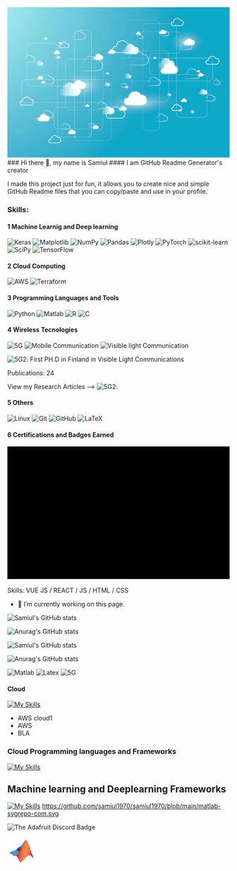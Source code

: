 <img src="https://github.com/samiul1970/samiul1970/blob/main/cloud.jpg" width="1000" height="340">
### Hi there 👋, my name is Samiul
#### I am GitHub Readme Generator's creator

I made this project just for fun, it allows you to create nice and simple GitHub Readme files that you can copy/paste and use in your profile.
### Skills: 
#### 1 Machine Learnig and Deep learning
 ![Keras](https://img.shields.io/badge/Keras-%23D00000.svg?style=for-the-badge&logo=Keras&logoColor=white)
 ![Matplotlib](https://img.shields.io/badge/Matplotlib-%23#ffffff.svg?style=for-the-badge&logo=Matplotlib&logoColor=white)
 ![NumPy](https://img.shields.io/badge/numpy-%23013243.svg?style=for-the-badge&logo=numpy&logoColor=white)
 ![Pandas](https://img.shields.io/badge/pandas-%23150458.svg?style=for-the-badge&logo=pandas&logoColor=white)
 ![Plotly](https://img.shields.io/badge/Plotly-%233F4F75.svg?style=for-the-badge&logo=plotly&logoColor=white)
 ![PyTorch](https://img.shields.io/badge/PyTorch-%23EE4C2C.svg?style=for-the-badge&logo=PyTorch&logoColor=white)
 ![scikit-learn](https://img.shields.io/badge/scikit--learn-%23F7931E.svg?style=for-the-badge&logo=scikit-learn&logoColor=white)
 ![SciPy](https://img.shields.io/badge/SciPy-%230C55A5.svg?style=for-the-badge&logo=scipy&logoColor=%white)
 ![TensorFlow](https://img.shields.io/badge/TensorFlow-%23FF6F00.svg?style=for-the-badge&logo=TensorFlow&logoColor=white)
 
 
 #### 2 Cloud Computing 
 ![AWS](https://img.shields.io/badge/AWS-%23FF9900.svg?style=for-the-badge&logo=amazon-aws&logoColor=white)
![Terraform](https://img.shields.io/badge/terraform-%235835CC.svg?style=for-the-badge&logo=terraform&logoColor=white)
  #### 3 Programming Languages and Tools
![Python](https://img.shields.io/badge/python-3670A0?style=for-the-badge&logo=python&logoColor=ffdd54)
![Matlab](https://img.shields.io/badge/MATLAB-blueviolet)
![R](https://img.shields.io/badge/r-%23276DC3.svg?style=for-the-badge&logo=r&logoColor=white)
![C](https://img.shields.io/badge/c-%2300599C.svg?style=for-the-badge&logo=c&logoColor=white)
 #### 4 Wireless Tecnologies 
 ![5G](https://img.shields.io/badge/5G-blue)
 ![Mobile Communication](https://img.shields.io/badge/Mobile-Communication-blue)
 ![Visible light Communication](https://img.shields.io/badge/VisibleLight-Communications-blue)
 
 ![5G2](https://img.shields.io/badge/5G-blue): First PH.D in Finland in Visible Light Communications
 
 Publications: 24
 
 View my Research Articles --> ![5G2](https://img.shields.io/badge/5G-blue): 
  #### 5 Others
![Linux](https://img.shields.io/badge/Linux-FCC624?style=for-the-badge&logo=linux&logoColor=black)
![Git](https://img.shields.io/badge/git-%23F05033.svg?style=for-the-badge&logo=git&logoColor=white)
![GitHub](https://img.shields.io/badge/github-%23121011.svg?style=for-the-badge&logo=github&logoColor=white)
![LaTeX](https://img.shields.io/badge/latex-%23008080.svg?style=for-the-badge&logo=latex&logoColor=white)
 
 #### 6 Certifications and Badges Earned
 

<p align="center">
  <img width="560" height="300" src="https://github.com/samiul1970/samiul1970/blob/main/Badges.gif">
    </p>


Skills: VUE JS / REACT / JS / HTML / CSS

- 🔭 I’m currently working on this page. 

![Samiul's GitHub stats](https://github-readme-stats.vercel.app/api?username=samiul1970&show_icons=true&theme=radical)

![Anurag's GitHub stats](https://github-readme-stats.vercel.app/api?username=samiul1970&hide=contribs,prs)

![Samiul's GitHub stats](https://github-readme-stats.vercel.app/api?username=samiul1970&show_icons=true&theme=radical)

![Anurag's GitHub stats](https://github-readme-stats.vercel.app/api?username=samiul1970&show_icons=true)


![Matlab](https://img.shields.io/badge/MATLAB-blueviolet)
![Latex](https://img.shields.io/badge/Latex-blue)
![5G](https://img.shields.io/badge/5G-green)
 

 #### Cloud
 [![My Skills](https://skillicons.dev/icons?i=aws,gcp,azure,react,vue,flutter&perline=6)](https://skillicons.dev)
  - AWS cloud1
  - AWS
  - BLA

 ### Cloud Programming languages and Frameworks
 [![My Skills](https://skillicons.dev/icons?i=aws,gcp,azure,react,vue,flutter&perline=6)](https://skillicons.dev)
 ## Machine learning and Deeplearning Frameworks
 [![My Skills](https://skillicons.dev/icons?i=ai,tensorflow,pytorch&perline=6)](https://skillicons.dev)
https://github.com/samiul1970/samiul1970/blob/main/matlab-svgrepo-com.svg
  
![The Adafruit Discord Badge](https://raw.githubusercontent.com/adafruit/Adafruit_CircuitPython_Bundle/main/badges/adafruit_discord.svg)

![Matlab](https://github.com/samiul1970/samiul1970/blob/main/matlab-svgrepo-com.svg)
